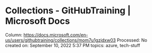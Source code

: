 # Collections - GitHubTraining | Microsoft Docs

Column: https://docs.microsoft.com/en-us/users/githubtraining/collections/mom7u1gzjdxw03
Processed: No
created on: September 10, 2022 5:37 PM
topics: azure, tech-stuff